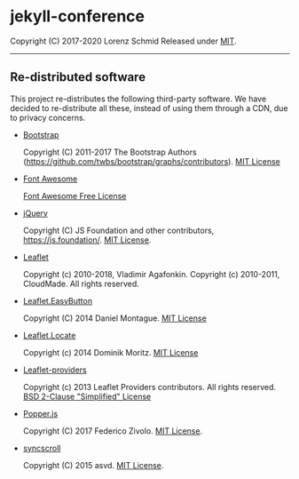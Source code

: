 # jekyll-conference

Copyright (C) 2017-2020 Lorenz Schmid
Released under [MIT](LICENSE.md).

---

## Re-distributed software

This project re-distributes the following third-party software. We have decided to re-distribute all these, instead of using them through a CDN, due to privacy concerns.

 - [Bootstrap](https://getbootstrap.com)

    Copyright (C) 2011-2017 The Bootstrap Authors (https://github.com/twbs/bootstrap/graphs/contributors).
    [MIT License](https://github.com/twbs/bootstrap/blob/master/LICENSE)

 - [Font Awesome](https://fontawesome.com/)

    [Font Awesome Free License](https://fontawesome.com/license/free)

 - [jQuery](https://jquery.com)

    Copyright (C) JS Foundation and other contributors, https://js.foundation/.
    [MIT License](http://opensource.org/licenses/MIT).

 - [Leaflet](https://leafletjs.com/)

    Copyright (c) 2010-2018, Vladimir Agafonkin.
    Copyright (c) 2010-2011, CloudMade.
    All rights reserved.

 - [Leaflet.EasyButton](https://github.com/CliffCloud/Leaflet.EasyButton/)

    Copyright (C) 2014 Daniel Montague.
    [MIT License](https://github.com/CliffCloud/Leaflet.EasyButton/blob/master/LICENSE)

 - [Leaflet.Locate](https://github.com/domoritz/leaflet-locatecontrol/)

    Copyright (c) 2014 Dominik Moritz.
    [MIT License](https://github.com/domoritz/leaflet-locatecontrol/blob/gh-pages/LICENSE)

 - [Leaflet-providers](https://github.com/leaflet-extras/leaflet-providers/)

    Copyright (c) 2013 Leaflet Providers contributors. All rights reserved.
    [BSD 2-Clause "Simplified" License](https://github.com/leaflet-extras/leaflet-providers/blob/master/license.md)

 - [Popper.js](https://popper.js.org)

    Copyright (C) 2017 Federico Zivolo.
    [MIT License](http://opensource.org/licenses/MIT).

 - [syncscroll](https://github.com/asvd/syncscroll)

    Copyright (C) 2015 asvd.
    [MIT License](http://opensource.org/licenses/MIT).
